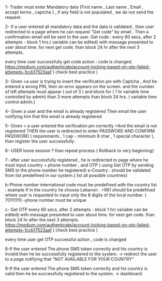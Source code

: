 1- Trader must enter Mandatory data
{First name , Last name , Email , accept terms , captcha } , if any field is not populated , we do not send the request.

2- If a user entered all mandatory data and the data is validated , than user redirected to a page where he can request "Get code" by email .
Then a confirmation email will be sent to the user.
Get code : every 60 secs, after 2 attempts - block 1 hrs.( variable can be edited) with message presented to user about time. for next get code.
than block 24 hr after the next 3 attempts.

every time user successfully get code action : code is changed.
https://medium.com/authenticate/account-locking-based-on-otp-failed-attempts-1ccb17523aaf ( check best practice )

3- Given <a user is trying to insert the verification pin with Captcha , And he entered a wrong PIN, then an error appears on the screen. and the number of left attempts must appear ( out of 3 )
and block for ( 1 hr variable time controlled by admin) than 3 more attempts than block 24 hrs. ( variable time control admin.)

4- Given a user <sent a signup request> and the email is already registered Then email the user notifying him that this email is already registered

5- Given < a user entered the verification pin correctly >And the email is not registered THEN the user is redirected to enter PASSWORD AND CONFIRM PASSWORD ( requirements , 1 cap - minimum 8 char , 1 special character ), than register the user successfully .

6- USER loose session ? than repeat process { Rollback to very beginning}

7- after user successfully registered , he is redirected to page where he must input country + phone number , and OTP ( using Get OTP by sending SMS to the phone number he registered)
a-Country : should be validated from list predefined in our system.{ list all possible countries}

b-Phone number international code must be predefined with the country list : example If in the country he choose Lebanon . +961 should be predefined where user is requested to input only the 8 digits of the local number. ( 70111111)
-phone number must be unique

c- Get OTP every 60 secs, after 2 attempts - block 1 hr( variable can be edited) with message presented to user about time. for next get code.
than block 24 hr after the next 3 attempts.
https://medium.com/authenticate/account-locking-based-on-otp-failed-attempts-1ccb17523aaf ( check best practice )

every time user get OTP successful action , code is changed

8-If the user entered The phone SMS token correctly and his country is Invalid then he be successfully registered to the system. -> redirect the user to a page notifying that "NOT AVAILABLE FOR YOUR COUNTRY"

9-If the user entered The phone SMS token correctly and his country is valid then he be successfully registered to the system. -> dashboard.
